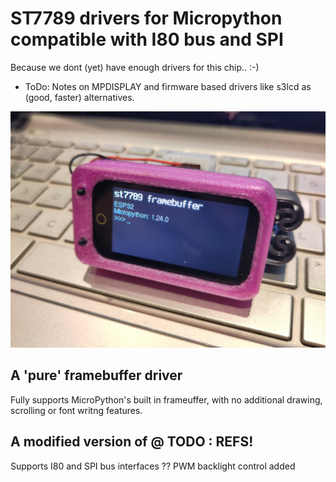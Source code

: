 # ST7789 drivers for Micropython compatible with I80 bus and SPI
Because we dont (yet) have enough drivers for this chip.. :-)
- ToDo: Notes on MPDISPLAY and firmware based drivers like s3lcd as (good, faster) alternatives.

[![Demos](doc/tdisplay1.jpg)](doc/tdisplay1.jpg)

## A 'pure' framebuffer driver
Fully supports MicroPython's built in frameuffer, with no additional drawing, scrolling or font writng features.

## A modified version of @ TODO : REFS!
Supports I80 and SPI bus interfaces
?? PWM backlight control added
